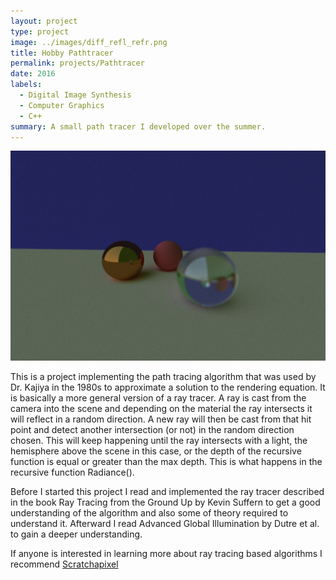 ```yaml
---
layout: project
type: project
image: ../images/diff_refl_refr.png
title: Hobby Pathtracer
permalink: projects/Pathtracer
date: 2016
labels:
  - Digital Image Synthesis
  - Computer Graphics
  - C++
summary: A small path tracer I developed over the summer.
---
```


<div class="ui small rounded images">
  <img class="ui image" src="../images/diffuse_reflect_refract.png">
</div>

This is a project implementing the path tracing algorithm that was used by Dr. Kajiya in the 1980s to approximate a solution to the rendering equation. It is basically a more general version of a ray tracer. A ray is cast from the camera into the scene and depending on the material the ray intersects it will reflect in a random direction. A new ray will then be cast from that hit point and detect another intersection (or not) in the random direction chosen. This will keep happening until the ray intersects with a light, the hemisphere above the scene in this case, or the depth of the recursive function is equal or greater than the max depth. This is what happens in the recursive function Radiance(). 

Before I started this project I read and implemented the ray tracer described in the book Ray Tracing from the Ground Up by Kevin Suffern to get a good understanding of the algorithm and also some of theory required to understand it. Afterward I read Advanced Global Illumination by Dutre et al. to gain a deeper understanding. 

If anyone is interested in learning more about ray tracing based algorithms I recommend [Scratchapixel](https://www.scratchapixel.com)
